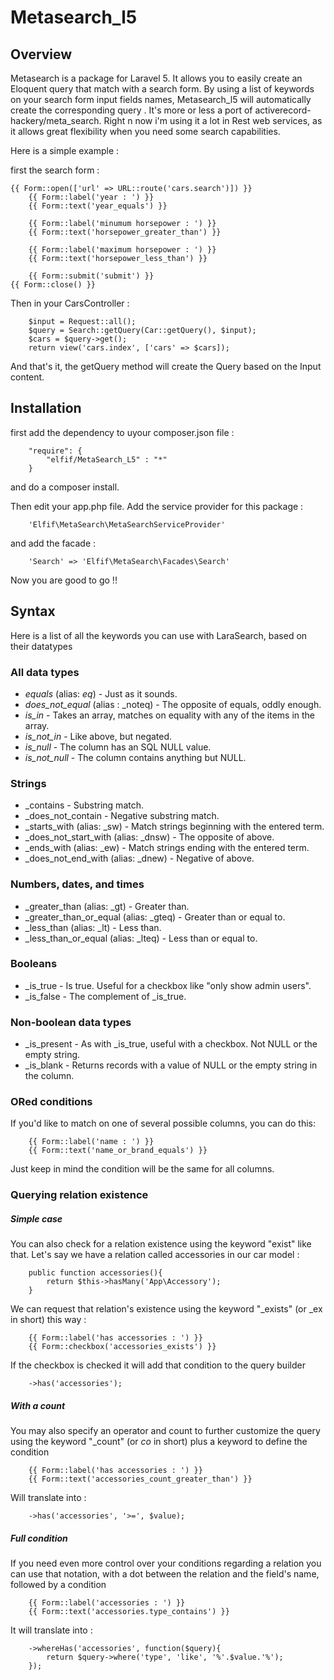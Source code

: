 # Metasearch_l5 #

## Overview ##

Metasearch is a package for Laravel 5. It allows you to easily create an Eloquent query that match with a search form. By using a list of keywords on your search form input fields names, Metasearch_l5 will automatically create the corresponding query . 
It's more or less a port of activerecord-hackery/meta_search. Right n now i'm using it a lot in Rest web services, as it allows great flexibility when you need some search capabilities.

Here is a simple example :
 
first the search form :

    {{ Form::open(['url' => URL::route('cars.search')]) }}
	    {{ Form::label('year : ') }}
	    {{ Form::text('year_equals') }}

		{{ Form::label('minumum horsepower : ') }}
	    {{ Form::text('horsepower_greater_than') }}

		{{ Form::label('maximum horsepower : ') }}
	    {{ Form::text('horsepower_less_than') }}

	    {{ Form::submit('submit') }}
    {{ Form::close() }}

Then in your CarsController :


		$input = Request::all();
        $query = Search::getQuery(Car::getQuery(), $input);
        $cars = $query->get();
		return view('cars.index', ['cars' => $cars]);

And that's it, the getQuery method will create the Query based on the Input content.

## Installation ##

first add the dependency to uyour composer.json file : 

		"require": {
			"elfif/MetaSearch_L5" : "*"
		}

and do a composer install.

Then edit your app.php file. Add the service provider for this package : 
		
		'Elfif\MetaSearch\MetaSearchServiceProvider'

and add the facade : 
		
		'Search' => 'Elfif\MetaSearch\Facades\Search'	

Now you are good to go !!

## Syntax ##

Here is a list of all the keywords you can use with LaraSearch, based on their datatypes

### All data types

* _equals_ (alias: _eq_) - Just as it sounds.
* _does_not_equal_ (alias : _noteq) - The opposite of equals, oddly enough.
* _is_in_ - Takes an array, matches on equality with any of the items in the array.
* _is_not_in_ - Like above, but negated.
* _is_null_ - The column has an SQL NULL value.
* _is_not_null_ - The column contains anything but NULL.

### Strings

* _contains - Substring match.
* _does_not_contain - Negative substring match.
* _starts_with (alias: _sw) - Match strings beginning with the entered term.
* _does_not_start_with (alias: _dnsw) - The opposite of above.
* _ends_with (alias: _ew) - Match strings ending with the entered term.
* _does_not_end_with (alias: _dnew) - Negative of above.

### Numbers, dates, and times

* _greater_than (alias: _gt) - Greater than.
* _greater_than_or_equal (alias: _gteq) - Greater than or equal to.
* _less_than (alias: _lt) - Less than.
* _less_than_or_equal (alias: _lteq) - Less than or equal to.

### Booleans

* _is_true - Is true. Useful for a checkbox like "only show admin users".
* _is_false - The complement of _is_true.

### Non-boolean data types

* _is_present - As with _is_true, useful with a checkbox. Not NULL or the empty string.
* _is_blank - Returns records with a value of NULL or the empty string in the column.

### ORed conditions

If you'd like to match on one of several possible columns, you can do this:

		{{ Form::label('name : ') }}
	    {{ Form::text('name_or_brand_equals') }}
	    
Just keep in mind the condition will be the same for all columns.	    


### Querying relation existence

##### Simple case

You can also check for a relation existence using the keyword "exist" like that.
Let's say we have a relation called accessories in our car model : 

		public function accessories(){
			return $this->hasMany('App\Accessory');
		}
		
We can request that relation's existence using the keyword "_exists" (or _ex in short) this way :

		{{ Form::label('has accessories : ') }}
		{{ Form::checkbox('accessories_exists') }}
		
If the checkbox is checked it will add that condition to the query builder

		->has('accessories');
		
##### With a count		
		
You may also specify an operator and count to further customize the query using the keyword "_count" (or _co_ in short) plus a keyword to define the condition

		{{ Form::label('has accessories : ') }}
		{{ Form::text('accessories_count_greater_than') }}
		
Will translate into :

		->has('accessories', '>=', $value);
		
		
##### Full condition

If you need even more control over your conditions regarding a relation you can use that notation, with a dot between the relation and the field's name, followed by a condition

		{{ Form::label('accessories : ') }}
		{{ Form::text('accessories.type_contains') }}
		
It will translate into : 

		->whereHas('accessories', function($query){
			return $query->where('type', 'like', '%'.$value.'%');
		});

